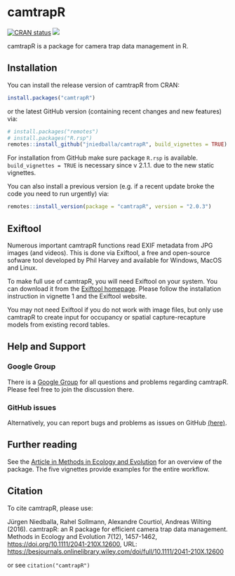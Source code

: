 
<!-- README.md is generated from README.Rmd. Please edit that file -->

# camtrapR

<!-- badges: start -->

[![CRAN
status](https://www.r-pkg.org/badges/version/camtrapR)](https://CRAN.R-project.org/package=camtrapR)
[![](http://cranlogs.r-pkg.org/badges/camtrapR)](https://cran.r-project.org/package=camtrapR)
<!-- [![Build Status](https://travis-ci.org/jniedballa/camtrapR.svg?branch=master)](https://travis-ci.org/jniedballa/camtrapR) -->
<!-- badges: end -->

camtrapR is a package for camera trap data management in R.

## Installation

You can install the release version of camtrapR from CRAN:

``` r
install.packages("camtrapR")
```

or the latest GitHub version (containing recent changes and new
features) via:

``` r
# install.packages("remotes")
# install.packages("R.rsp")
remotes::install_github("jniedballa/camtrapR", build_vignettes = TRUE)
```

For installation from GitHub make sure package `R.rsp` is available.
`build_vignettes = TRUE` is necessary since v 2.1.1. due to the new
static vignettes.

You can also install a previous version (e.g. if a recent update broke
the code you need to run urgently) via:

``` r
remotes::install_version(package = "camtrapR", version = "2.0.3")
```

## Exiftool

Numerous important camtrapR functions read EXIF metadata from JPG images
(and videos). This is done via Exiftool, a free and open-source sofware
tool developed by Phil Harvey and available for Windows, MacOS and
Linux.

To make full use of camtrapR, you will need Exiftool on your system. You
can download it from the [Exiftool homepage](https://exiftool.org/).
Please follow the installation instruction in vignette 1 and the
Exiftool website.

You may not need Exiftool if you do not work with image files, but only
use camtrapR to create input for occupancy or spatial capture-recapture
models from existing record tables.

## Help and Support

### Google Group

There is a [Google
Group](https://groups.google.com/forum/#!forum/camtrapr) for all
questions and problems regarding camtrapR. Please feel free to join the
discussion there.

### GitHub issues

Alternatively, you can report bugs and problems as issues on GitHub
[(here)](https://github.com/jniedballa/camtrapR/issues).

## Further reading

See the [Article in Methods in Ecology and
Evolution](https://besjournals.onlinelibrary.wiley.com/doi/full/10.1111/2041-210X.12600)
for an overview of the package. The five vignettes provide examples for
the entire workflow.

## Citation

To cite camtrapR, please use:

Jürgen Niedballa, Rahel Sollmann, Alexandre Courtiol, Andreas Wilting
(2016). camtrapR: an R package for efficient camera trap data
management. Methods in Ecology and Evolution 7(12), 1457-1462,
<https://doi.org/10.1111/2041-210X.12600>, URL:
<https://besjournals.onlinelibrary.wiley.com/doi/full/10.1111/2041-210X.12600>

or see `citation("camtrapR")`
